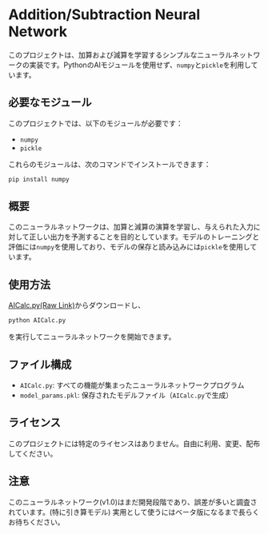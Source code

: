 # Addition/Subtraction Neural Network

このプロジェクトは、加算および減算を学習するシンプルなニューラルネットワークの実装です。PythonのAIモジュールを使用せず、`numpy`と`pickle`を利用しています。

## 必要なモジュール

このプロジェクトでは、以下のモジュールが必要です：

- `numpy`
- `pickle`

これらのモジュールは、次のコマンドでインストールできます：

```bash
pip install numpy
```

## 概要

このニューラルネットワークは、加算と減算の演算を学習し、与えられた入力に対して正しい出力を予測することを目的としています。モデルのトレーニングと評価には`numpy`を使用しており、モデルの保存と読み込みには`pickle`を使用しています。

## 使用方法

[AICalc.py(Raw Link)](https://raw.githubusercontent.com/uift-688/AICalc/main/AICalc.py)からダウンロードし、
```bash
python AICalc.py
```
を実行してニューラルネットワークを開始できます。

## ファイル構成

- `AICalc.py`: すべての機能が集まったニューラルネットワークプログラム
- `model_params.pkl`: 保存されたモデルファイル（`AICalc.py`で生成）

## ライセンス

このプロジェクトには特定のライセンスはありません。自由に利用、変更、配布してください。

## 注意

このニューラルネットワーク(v1.0)はまだ開発段階であり、誤差が多いと調査されています。(特に引き算モデル)
実用として使うにはベータ版になるまで長らくお待ちください。
